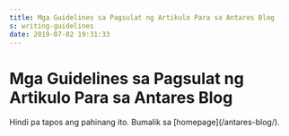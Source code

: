 ```yaml
---
title: Mga Guidelines sa Pagsulat ng Artikulo Para sa Antares Blog
s: writing-guidelines
date: 2019-07-02 19:31:33
---
```


<h1 class="post__title">
    Mga Guidelines sa Pagsulat ng Artikulo Para sa Antares Blog
</h1>

<div class="page-content">
    <p>Hindi pa tapos ang pahinang ito. Bumalik sa [homepage](/antares-blog/).</p>
</div>